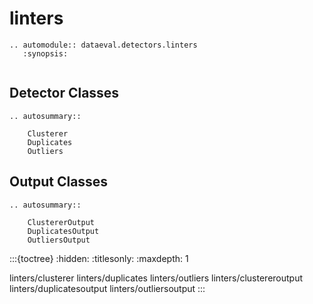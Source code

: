 # linters

```{eval-rst}
.. automodule:: dataeval.detectors.linters
   :synopsis:
```

```{currentmodule} dataeval.detectors.linters
```

## Detector Classes

```{eval-rst}
.. autosummary::

    Clusterer
    Duplicates
    Outliers
```

## Output Classes

```{eval-rst}
.. autosummary::

    ClustererOutput
    DuplicatesOutput
    OutliersOutput
```

:::{toctree}
:hidden:
:titlesonly:
:maxdepth: 1

linters/clusterer
linters/duplicates
linters/outliers
linters/clustereroutput
linters/duplicatesoutput
linters/outliersoutput
:::
